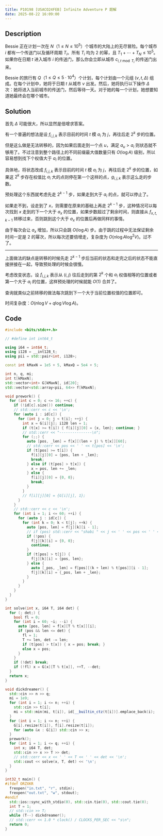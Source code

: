 ```yaml
---
title: P10198 [USACO24FEB] Infinite Adventure P 题解
date: 2025-08-22 16:09:00
---
```


## Description

Bessie 正在计划一次在 $N$（$1\le N\le 10^5$）个城市的大陆上的无尽冒险。每个城市 $i$ 都有一个传送门以及循环周期 $T_i$。所有 $T_i$ 均为 $2$ 的幂，且 $T_1+\cdots+T_N\le 10^5$。如果你在日期 $t$ 进入城市 $i$ 的传送门，那么你会立即从城市 $c_{i,t\bmod T_i}$ 的传送门出来。

Bessie 的旅行有 $Q$（$1\le Q\le 5\cdot 10^4$）个计划，每个计划由一个元组 $(v,t,\Delta)$ 组成。在每个计划中，她将于日期 $t$ 从城市 $v$ 出发。然后，她将执行以下操作 $\Delta$ 次：她将进入当前城市的传送门，然后等待一天。对于她的每一个计划，她想要知道她最终会在哪个城市。

## Solution

首先 $\Delta$ 可能很大，所以显然是倍增求答案。

有一个普遍的想法是设 $f_{i,j,k}$ 表示目前的时间 $t$ 模 $a_i$ 为 $j$，再往后走 $2^k$ 步的位置。

但是这么做是无法转移的，因为如果后面走到一个点 $u$，满足 $a_u>a_i$ 则状态就不够用了。不过注意到整个路径上的不同前缀最大值数量只有 $O(\log A)$ 级别，所以容易想到找下个权值大于 $a_i$ 的位置。

具体地，将状态改成 $f_{i,j,k}$ 表示目前的时间 $t$ 模 $a_i$ 为 $j$，再往后走 $2^k$ 步的位置，如果这 $2^k$ 步存在权值比 $a_i$ 大的点则停在第一个这样的点，$g_{i,j,k}$ 表示这么走的步数。

预处理这个东西就考虑先走 $2^{k-1}$ 步，如果走到大于 $a_i$ 的点，就可以停止了。

如果走不到，设走到了 $x$，则需要在原来的基础上再走 $2^{k-1}$ 步，这种情况可以每次找到 $x$ 走到的下一个大于 $a_x$ 的位置，如果步数超过了剩余时间，则直接从 $f_{x,t,k-1}$ 转移过来，否则跳到这个大于 $a_x$ 的位置后再做同样的事情。

由于每次会让 $a_x$ 增加，所以只会跳 $O(\log A)$ 步。由于跳的过程中无法保证剩余时间一定是 $2$ 的幂次，所以每次还要倍增走，复杂度为 $O(n\log A\log^2 V)$。过不了。

---

上面做法的缺点是转移的时候先走 $2^{k-1}$ 步后当前的状态和走完之后的状态不能直接拼接在一起，导致预处理的时候会很慢。

考虑改变状态，设 $f_{i,j,k}$ 表示从 $(i,j)$ 往后走到的第 $2^k$ 个和 $a_i$ 权值相等的位置或者第一个大于 $a_i$ 的位置，这样预处理的时候就能 $O(1)$ 合并了。

查询就类似之前转移的做法每次跳到下一个大于当前位置权值的位置即可。

时间复杂度：$O(n\log V+q\log V\log A)$。

## Code

```cpp
#include <bits/stdc++.h>

// #define int int64_t

using i64 = int64_t;
using i128 = __int128_t;
using pii = std::pair<int, i128>;

const int kMaxN = 1e5 + 5, kMaxQ = 5e4 + 5;

int n, q, mi;
int t[kMaxN];
std::vector<int> G[kMaxN], id[20];
std::vector<std::array<pii, 64>> f[kMaxN];

void prework() {
  for (int c = 0; c <= 16; ++c) {
    if (!id[c].size()) continue;
    // std::cerr << c << '\n';
    for (auto i : id[c]) {
      for (int j = 0; j < t[i]; ++j) {
        int x = G[i][j]; i128 len = 1;
        if (t[x] >= t[i]) { f[i][j][0] = {x, len}; continue; }
        // std::cerr << "---------------\n";
        for (;;) {
          auto [pos, _len] = f[x][(len + j) % t[x]][60];
          // std::cerr << pos << ' ' << t[pos] << '\n';
          if (t[pos] >= t[i]) {
            f[i][j][0] = {pos, len + _len};
            break;
          } else if (t[pos] > t[x]) {
            x = pos, len += _len;
          } else {
            f[i][j][0] = {0, 0};
            break;
          }
        }
        // f[i][j][0] = {G[i][j], 1};
      }
    }
    // std::cerr << c << '\n';
    for (int i = 1; i <= 60; ++i) {
      for (auto j : id[c]) {
        for (int k = 0; k < t[j]; ++k) {
          auto [pos, len] = f[j][k][i - 1];
          // if (pos) std::cerr << "shabi " << j << ' ' << pos << ' ' << len << '\n';
          if (!pos) {
            f[j][k][i] = {0, 0};
            continue;
          }
          if (t[pos] > t[j]) {
            f[j][k][i] = {pos, len};
          } else {
            auto [_pos, _len] = f[pos][(k + len) % t[pos]][i - 1];
            f[j][k][i] = {_pos, len + _len};
          }
        }
      }
    }
  }
}

int solve(int x, i64 T, i64 det) {
  for (; det;) {
    bool fl = 0;
    for (int i = 60; ~i; --i) {
      auto [pos, len] = f[x][T % t[x]][i];
      if (pos && len <= det) {
        fl = 1;
        T += len, det -= len;
        if (t[pos] > t[x]) { x = pos; break; }
        else x = pos;
      }
    }
    if (!det) break;
    if (!fl) x = G[x][T % t[x]], ++T, --det;
  }
  return x;
}

void dickdreamer() {
  std::cin >> n >> q;
  mi = 1e9;
  for (int i = 1; i <= n; ++i) {
    std::cin >> t[i];
    mi = std::min(mi, t[i]), id[__builtin_ctz(t[i])].emplace_back(i);
  }
  for (int i = 1; i <= n; ++i) {
    G[i].resize(t[i]), f[i].resize(t[i]);
    for (auto &x : G[i]) std::cin >> x;
  }
  prework();
  for (int i = 1; i <= q; ++i) {
    int x; i64 T, det;
    std::cin >> x >> T >> det;
    // std::cerr << x << ' ' << T << ' ' << det << '\n';
    std::cout << solve(x, T, det) << '\n';
  }
}

int32_t main() {
#ifdef ORZXKR
  freopen("in.txt", "r", stdin);
  freopen("out.txt", "w", stdout);
#endif
  std::ios::sync_with_stdio(0), std::cin.tie(0), std::cout.tie(0);
  int T = 1;
  // std::cin >> T;
  while (T--) dickdreamer();
  // std::cerr << 1.0 * clock() / CLOCKS_PER_SEC << "s\n";
  return 0;
}
```